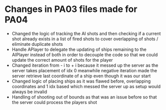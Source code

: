 # Changes in PA03 files made for PA04
- Changed the logic of tracking the AI shots and then checking if a current shot already exists in a list of fired shots
to cover overlapping of shots / eliminate duplicate shots
- Handle APlayer to delegate the updating of ships remaining to the AIPlayer instead of both
in order to decouple the code so that we could update the correct amount of shots for the player
- Changed iteration from - i to + i because it messed up the server as the server takes placement of idx 0
meanwhile negative iteration made the server retrieve last coordinate of a ship even though it was our start
- Changed logic of placing ships as it was flawed before, overlapping coordinates and 1 idx based which messed the 
server up as setup would always be invalid
- Handling of shooting out of bounds as that was an issue before so that the server could process the players shot